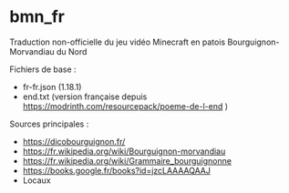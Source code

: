 # bmn_fr
Traduction non-officielle du jeu vidéo Minecraft en patois Bourguignon-Morvandiau du Nord

Fichiers de base :
- fr-fr.json (1.18.1)
- end.txt (version française depuis https://modrinth.com/resourcepack/poeme-de-l-end )

Sources principales :
- https://dicobourguignon.fr/
- https://fr.wikipedia.org/wiki/Bourguignon-morvandiau
- https://fr.wikipedia.org/wiki/Grammaire_bourguignonne
- https://books.google.fr/books?id=jzcLAAAAQAAJ
- Locaux
